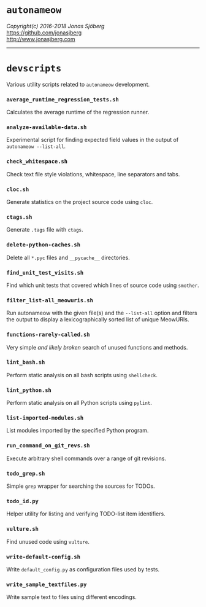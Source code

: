 `autonameow`
============
*Copyright(c) 2016-2018 Jonas Sjöberg*  
<https://github.com/jonasjberg>  
<http://www.jonasjberg.com>  

--------------------------------------------------------------------------------


`devscripts`
============
Various utility scripts related to `autonameow` development.


### `average_runtime_regression_tests.sh`
Calculates the average runtime of the regression runner.

### `analyze-available-data.sh`
Experimental script for finding expected field values in the output of
`autonameow --list-all`.

### `check_whitespace.sh`
Check text file style violations, whitespace, line separators and tabs.

### `cloc.sh`
Generate statistics on the project source code using `cloc`.

### `ctags.sh`
Generate `.tags` file with `ctags`.

### `delete-python-caches.sh`
Delete all `*.pyc` files and `__pycache__` directories.

### `find_unit_test_visits.sh`
Find which unit tests that covered which lines of source code using `smother`.

### `filter_list-all_meowuris.sh`
Run autonameow with the given file(s) and the `--list-all` option and filters
the output to display a lexicographically sorted list of unique MeowURIs.

### `functions-rarely-called.sh`
Very simple *and likely broken* search of unused functions and methods.

### `lint_bash.sh`
Perform static analysis on all bash scripts using `shellcheck`.

### `lint_python.sh`
Perform static analysis on all Python scripts using `pylint`.

### `list-imported-modules.sh`
List modules imported by the specified Python program.

### `run_command_on_git_revs.sh`
Execute arbitrary shell commands over a range of git revisions.

### `todo_grep.sh`
Simple `grep` wrapper for searching the sources for TODOs.

### `todo_id.py`
Helper utility for listing and verifying TODO-list item identifiers.

### `vulture.sh`
Find unused code using `vulture`.

### `write-default-config.sh`
Write `default_config.py` as configuration files used by tests.

### `write_sample_textfiles.py`
Write sample text to files using different encodings.

